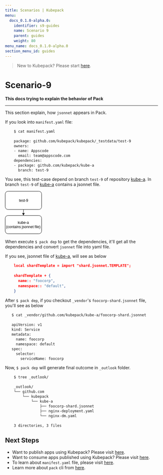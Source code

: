 ```yaml
---
title: Scenarios | Kubepack
menu:
  docs_0.1.0-alpha.0:
    identifier: s9-guides
    name: Scenario 9
    parent: guides
    weight: 80
menu_name: docs_0.1.0-alpha.0
section_menu_id: guides
---
```


> New to Kubepack? Please start [here](/docs/concepts/README.md).

# Scenario-9

**This docs trying to explain the behavior of Pack**
***

This section explain, how `jsonnet` appears in Pack.

If you look into `manifest.yaml` file:

```console
    $ cat manifest.yaml
    
    package: github.com/kubepack/kubepack/_testdata/test-9
    owners:
    - name: Appscode
      email: team@appscode.com
    dependencies:
    - package: github.com/kubepack/kube-a
      branch: test-9

```
You see, this test-case depend on branch `test-9` of repository [kube-a](https://kubepack/kube-a). 
In branch `test-9` of [kube-a](https://kubepack/kube-a) contains a jsonnet file.

![alt text](/docs/_testdata/test-9/test-9.jpg)

When execute `$ pack dep` to get the dependencies, it'll get all the dependencies and 
convert `jsonnet` file into yaml file.

If you see, jsonnet file of [kube-a](https://github.com/kubepack/kube-a/blob/test-9/foocorp-shard.jsonnet), 
will see as below

```json
    local shardTemplate = import "shard.jsonnet.TEMPLATE";
    
    shardTemplate + {
      name:: "foocorp",
      namespace:: "default",
    }
```

After `$ pack dep`, if you checkout `_vendor`'s `foocorp-shard.jsonnet` file,
 you'll see as below
 
 ```console
    $ cat _vendor/github.com/kubepack/kube-a/foocorp-shard.jsonnet
    
    apiVersion: v1
    kind: Service
    metadata:
      name: foocorp
      namespace: default
    spec:
      selector:
        serviceName: foocorp
 ```

Now, `$ pack dep` will generate final outcome in `_outlook` folder.

```console
    $ tree _outlook/
    
    _outlook/
    └── github.com
        └── kubepack
            └── kube-a
                ├── foocorp-shard.jsonnet
                ├── nginx-deployment.yaml
                └── nginx-dm.yaml
    
    3 directories, 3 files
```



## Next Steps

- Want to publish apps using Kubepack? Please visit [here](/docs/concepts/how/publisher.md).
- Want to consume apps published using Kubepack? Please visit [here](/docs/concepts/how/user.md).
- To learn about `manifest.yaml` file, please visit [here](/docs/concepts/how/manifest.md).
- Learn more about `pack` cli from [here](/docs/concepts/how/cli.md).

